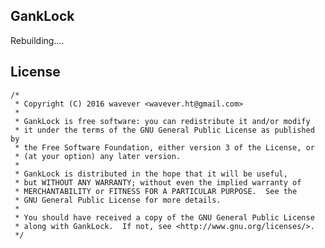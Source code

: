 ## GankLock

Rebuilding....

## License

    /*
     * Copyright (C) 2016 wavever <wavever.ht@gmail.com>
     *
     * GankLock is free software: you can redistribute it and/or modify
     * it under the terms of the GNU General Public License as published by
     * the Free Software Foundation, either version 3 of the License, or
     * (at your option) any later version.
     *
     * GankLock is distributed in the hope that it will be useful,
     * but WITHOUT ANY WARRANTY; without even the implied warranty of
     * MERCHANTABILITY or FITNESS FOR A PARTICULAR PURPOSE.  See the
     * GNU General Public License for more details.
     *
     * You should have received a copy of the GNU General Public License
     * along with GankLock.  If not, see <http://www.gnu.org/licenses/>.
     */

